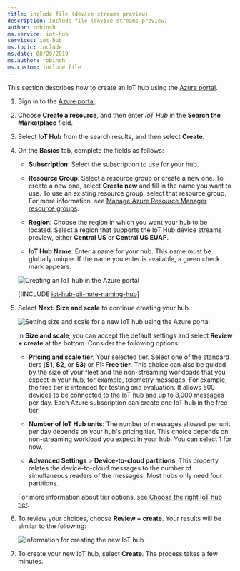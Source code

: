 ```yaml
---
title: include file (device streams preview)
description: include file (device streams preview)
author: robinsh
ms.service: iot-hub
services: iot-hub
ms.topic: include
ms.date: 08/20/2019
ms.author: robinsh
ms.custom: include file
---
```


This section describes how to create an IoT hub using the [Azure portal](https://portal.azure.com).

1. Sign in to the [Azure portal](https://portal.azure.com).

1. Choose **Create a resource**, and then enter *IoT Hub* in the **Search the Marketplace** field.

1. Select **IoT Hub** from the search results, and then select **Create**.

1. On the **Basics** tab, complete the fields as follows:

   - **Subscription**: Select the subscription to use for your hub.

   - **Resource Group**: Select a resource group or create a new one. To create a new one, select **Create new** and fill in the name you want to use. To use an existing resource group, select that resource group. For more information, see [Manage Azure Resource Manager resource groups](../articles/azure-resource-manager/management/manage-resource-groups-portal.md).

   - **Region**: Choose the region in which you want your hub to be located. Select a region that supports the IoT Hub device streams preview, either **Central US** or **Central US EUAP**.

   - **IoT Hub Name**: Enter a name for your hub. This name must be globally unique. If the name you enter is available, a green check mark appears.

   ![Creating an IoT hub in the Azure portal](./media/iot-hub-include-create-hub-device-streams/iot-hub-creation-device-streams.png)

   [!INCLUDE [iot-hub-pii-note-naming-hub](iot-hub-pii-note-naming-hub.md)]

1. Select **Next: Size and scale** to continue creating your hub.

   ![Setting size and scale for a new IoT hub using the Azure portal](./media/iot-hub-include-create-hub-device-streams/iot-hub-creation-02.png)

   In **Size and scale**, you can accept the default settings and select **Review + create** at the bottom. Consider the following options:

   - **Pricing and scale tier**: Your selected tier. Select one of the standard tiers (**S1**, **S2**, or **S3**) or **F1: Free tier**. This choice can also be guided by the size of your fleet and the non-streaming workloads that you expect in your hub, for example, telemetry messages. For example, the free tier is intended for testing and evaluation. It allows 500 devices to be connected to the IoT hub and up to 8,000 messages per day. Each Azure subscription can create one IoT hub in the free tier. 

   - **Number of IoT Hub units**: The number of messages allowed per unit per day depends on your hub's pricing tier. This choice depends on non-streaming workload you expect in your hub. You can select 1 for now.

   - **Advanced Settings** > **Device-to-cloud partitions**: This property relates the device-to-cloud messages to the number of simultaneous readers of the messages. Most hubs only need four partitions.

   For more information about tier options, see [Choose the right IoT hub tier](../articles/iot-hub/iot-hub-scaling.md).

1. To review your choices, choose **Review + create**. Your results will be similar to the following:

   ![Information for creating the new IoT hub](./media/iot-hub-include-create-hub-device-streams/iot-hub-creation-03.png)

1. To create your new IoT hub, select **Create**. The process takes a few minutes.
